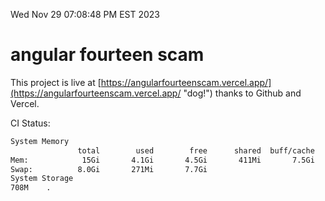 Wed Nov 29 07:08:48 PM EST 2023

# angular fourteen scam


This project is live at [https://angularfourteenscam.vercel.app/](https://angularfourteenscam.vercel.app/ "dog!") thanks to Github and Vercel.

CI Status: 

```bash
System Memory
               total        used        free      shared  buff/cache   available
Mem:            15Gi       4.1Gi       4.5Gi       411Mi       7.5Gi        11Gi
Swap:          8.0Gi       271Mi       7.7Gi
System Storage
708M	.
```
```bash
